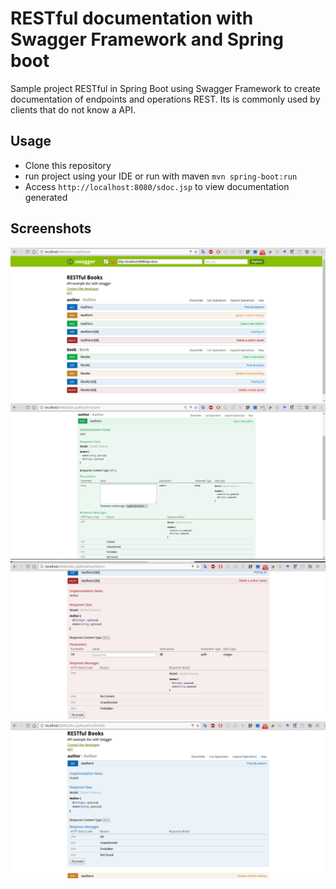 # RESTful documentation with Swagger Framework and Spring boot
Sample project RESTful in Spring Boot using Swagger Framework to create documentation of endpoints and operations REST.
Its is commonly used by clients that do not know a API.

## Usage
* Clone this repository
* run project using your IDE or run with maven `mvn spring-boot:run`
* Access `http://localhost:8080/sdoc.jsp` to view documentation generated

## Screenshots
![Alt Text](https://github.com/FranckAJ/RESTful-docs-swagger/blob/master/sh/1.png)
![Alt Text](https://github.com/FranckAJ/RESTful-docs-swagger/blob/master/sh/2.png)
![Alt Text](https://github.com/FranckAJ/RESTful-docs-swagger/blob/master/sh/3.png)
![Alt Text](https://github.com/FranckAJ/RESTful-docs-swagger/blob/master/sh/4.png)

